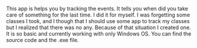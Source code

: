 This app is helps you by tracking the events. It tells you when did you take care of something for the last time. I did it for myself. I was forgetting some classes I took,
and I though that I should use some app to track my classes but I realized that there was no any. Because of that situation I created one. It is so basic and currently working
with only Windows OS. You can find the source code and the .exe file.
